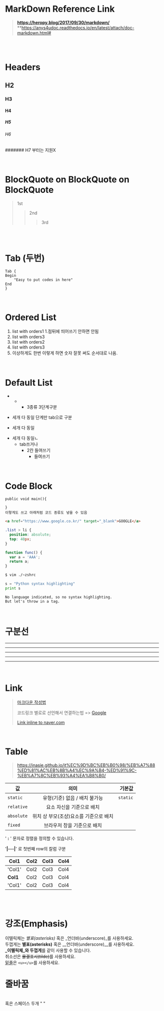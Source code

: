 # **MarkDown Reference Link**

> **https://heropy.blog/2017/09/30/markdown/**  
> **https://anys4udoc.readthedocs.io/en/latest/attach/doc-markdown.html#

<br>
<br>


# Headers
## H2
### H3
#### H4
##### H5
###### H6
####### H7 부터는 지원X

<br>

# BlockQuote on BlockQuote on BlockQuote

>1st
>>2nd
>>>3rd


<br>
<br>

# Tab (두번)
    Tab { 
    Begin
        "Easy to put codes in here"
    End 
    }
<br>

# Ordered List

1. list with orders1 1.점뒤에 띄어쓰기 안하면 안됨
3. list with orders3
2. list with orders2
2. list with orders3
2. 이상하게도 한번 이렇게 하면 숫자 잘못 써도 순서대로 나옴.
<br>

# Default List
* - +  3종류 3단계구분
- 세개 다 동일 단계만 tab으로 구분
* 세개 다 동일
+ 세개 다 동일ㄴ
  - tab쓰거나
    - 2칸 들여쓰기
      * 들여쓰기


<br>

# Code Block
```
public void main(){

}
이렇게도 쓰고 아래처럼 코드 종류도 넣을 수 있음
```

```html
<a href="https://www.google.co.kr/" target="_blank">GOOGLE</a>
```

```css
.list > li {
  position: absolute;
  top: 40px;
}
```

```javascript
function func() {
  var a = 'AAA';
  return a;
}
```

```bash
$ vim ./~zshrc
```

```python
s = "Python syntax highlighting"
print s
```

```
No language indicated, so no syntax highlighting. 
But let's throw in a tag.
```

<br>

# 구분선

<hr>

* * *
***
- - -
---  


<br>

# Link


> [마크다운 작성법][key]
>
> 코드링크 별로로 선언해서 연결하는법 => [Google][googlelink]
>
> [Link inline to naver.com](https://www.naver.com)
>

[key]:https://gist.github.com/ihoneymon/652be052a0727ad59601
[googlelink]: https://google.com


<br>

# Table

>https://inasie.github.io/it%EC%9D%BC%EB%B0%98/%EB%A7%88%ED%81%AC%EB%8B%A4%EC%9A%B4-%ED%91%9C-%EB%A7%8C%EB%93%A4%EA%B8%B0/

| 값 | 의미 | 기본값 |
|---|:---:|---:|
| `static` | 유형(기준) 없음 / 배치 불가능 | `static` |
| `relative` | 요소 자신을 기준으로 배치 |  |
| `absolute` | 위치 상 부모(조상)요소를 기준으로 배치 |  |
| `fixed` | 브라우저 창을 기준으로 배치 |  |

' __:__ ' 문자로 정렬을 정의할 수 있습니다.

'__|---|__' 로 첫번째 row의 칼럼 구분

| Col1 | Col2 | Col3 | Col4 |  
|---|---|---|---|
| 'Col1' | Col2 | Col3 | Col4 | 
| __Col1__ | Col2 | Col3 | Col4 | 
| 'Col1' | Col2 | Col3 | Col4 | 


<br>
<br>

# 강조(Emphasis)

이텔릭체는 *별표(asterisks)* 혹은 _언더바(underscore)_를 사용하세요.  
두껍게는 **별표(asterisks)** 혹은 __언더바(underscore)__를 사용하세요.  
**_이텔릭체_와 두껍게**를 같이 사용할 수 있습니다.  
취소선은 ~~물결표시(tilde)~~를 사용하세요.  
<u>밑줄</u>은 `<u></u>`를 사용하세요.  



# 줄바꿈
<br>
혹은 스페이스 두개 "  "

